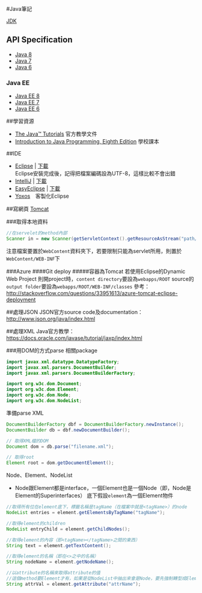 #Java筆記

[JDK](http://www.oracle.com/technetwork/java/javase/overview/index.html)

## API Specification 
* [Java 8](http://docs.oracle.com/javase/8/docs/api/)  
* [Java 7](http://docs.oracle.com/javase/7/docs/api/)  
* [Java 6](http://docs.oracle.com/javase/6/docs/api/)  

### Java EE
* [Java EE 8](http://docs.oracle.com/javaee/8/api/)
* [Java EE 7](http://docs.oracle.com/javaee/7/api/)
* [Java EE 6](http://docs.oracle.com/javaee/6/api/)

##學習資源
* [The Java™ Tutorials](http://docs.oracle.com/javase/tutorial/) 官方教學文件  
* [Introduction to Java Programming, Eighth Edition](http://cs.armstrong.edu/liang/intro8e/) 學校課本  

##IDE
* [Eclipse](http://www.eclipse.org/) | [下載](http://www.eclipse.org/downloads/)  
  Eclipse安裝完成後，記得把檔案編碼設為UTF-8，這樣比較不會出錯
* [IntelliJ](https://www.jetbrains.com/idea/) | [下載](https://www.jetbrains.com/idea/download/)  
* [EasyEclipse](http://www.easyeclipse.org/site/home/index.html) | [下載](http://www.easyeclipse.org/site/distributions/index.html) 
* [Yoxos](https://yoxos.eclipsesource.com/)　客製化Eclipse

##寫網頁
[Tomcat](http://tomcat.apache.org/) 

###取得本地資料
```Java
//在servelet的method內部
Scanner in = new Scanner(getServletContext().getResourceAsStream("path/file"););
```
注意檔案要置於`WebContent`資料夾下，若要限制只能為servlet所用，則置於`WebContent/WEB-INF`下

###Azure
####Git deploy
#####容器為Tomcat
若使用Eclipse的Dynamic Web Project
則開project時，`content directory`要設為`webapps/ROOT`
source的`output folder`要設為`webapps/ROOT/WEB-INF/classes` 
參考：http://stackoverflow.com/questions/33951613/azure-tomcat-eclipse-deployment

##處理JSON
JSON官方source code及documentation：<http://www.json.org/java/index.html>

##處理XML
Java官方教學：<https://docs.oracle.com/javase/tutorial/jaxp/index.html>

###用DOM的方式parse
相關package
```Java
import javax.xml.datatype.DatatypeFactory;
import javax.xml.parsers.DocumentBuilder;
import javax.xml.parsers.DocumentBuilderFactory;

import org.w3c.dom.Document;
import org.w3c.dom.Element;
import org.w3c.dom.Node;
import org.w3c.dom.NodeList;
```

準備parse XML
```Java
DocumentBuilderFactory dbf = DocumentBuilderFactory.newInstance();
DocumentBuilder db = dbf.newDocumentBuilder();

// 取得XML檔的DOM 
Document dom = db.parse("filename.xml");

// 取得root
Element root = dom.getDocumentElement();
```

Node、Element、NodeList
* Node跟Element都是interface，一個Element也是一個Node（即，Node是Element的Superinterfaces）
底下假設`element`為一個Element物件  

```Java
//取得所有位在element底下，標籤名稱是tagName（在檔案中就是<tagName>）的node
NodeList entries = element.getElementsByTagName("tagName");

//取得element的children
NodeList entryChild = element.getChildNodes();

//取得element的內容（即<tagName></tagName>之間的東西）
String text = element.getTextContent();

//取得element的名稱（即在<>之中的名稱）
String nodeName = element.getNodeName();

//以attribute的名稱來取得attribute的值
//這個method要Element才有，如果是從NodeList中抽出來會是Node，要先強制轉型成Element
String attrVal = element.getAttribute("attrName");
```